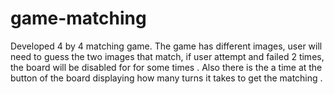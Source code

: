 # game-matching
Developed 4 by 4 matching game.  The game has different images, user will need to guess the two images that match, if user attempt and failed 2 times, the board will be disabled for for some times . Also there is the a time at the button of the board displaying how many turns it takes to get the matching .
